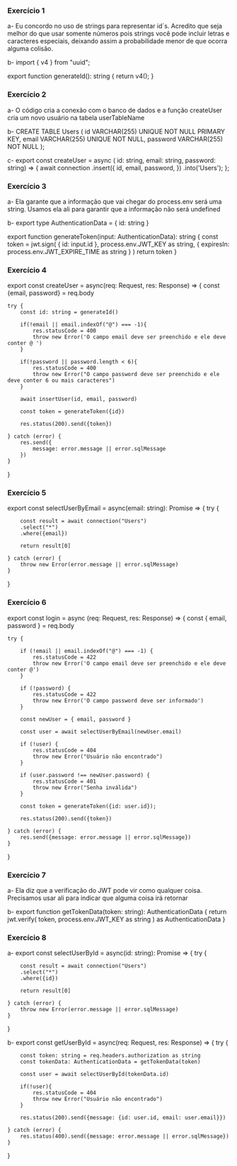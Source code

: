 ### Exercício 1

a- Eu concordo no uso de strings para representar id´s. Acredito que seja melhor do que usar somente números pois strings você pode incluir letras e caracteres especiais, deixando assim a probabilidade menor de que ocorra alguma colisão.

b- import { v4 } from "uuid";

export function generateId(): string {
    return v4();
  }

  ### Exercício 2

  a- O código cria a conexão com o banco de dados e a função createUser cria um novo usuário na tabela userTableName

  b- CREATE TABLE Users (
	id VARCHAR(255) UNIQUE NOT NULL PRIMARY KEY,
    email VARCHAR(255) UNIQUE NOT NULL,
    password VARCHAR(255) NOT NULL
);

c- export const createUser = async (
    id: string,
    email: string,
    password: string) => {
    await connection
        .insert({
            id,
            email,
            password,
        })
        .into('Users');
};

### Exercício 3

a- Ela garante que a informação que vai chegar do process.env será uma string. Usamos ela ali para garantir que a informação não será undefined

b- export type AuthenticationData = {
    id: string
}

export function generateToken(input: AuthenticationData): string {
    const token = jwt.sign(
        {
            id: input.id
        },
        process.env.JWT_KEY as string,
        {
            expiresIn: process.env.JWT_EXPIRE_TIME as string
        }
    )
    return token
}

### Exercício 4

export const createUser = async(req: Request, res: Response) => {
    const {email, password} = req.body

    try {
        const id: string = generateId()

        if(!email || email.indexOf("@") === -1){
            res.statusCode = 400
            throw new Error('O campo email deve ser preenchido e ele deve conter @ ')
        }

        if(!password || password.length < 6){
            res.statusCode = 400
            throw new Error("O campo password deve ser preenchido e ele deve conter 6 ou mais caracteres")
        }

        await insertUser(id, email, password)

        const token = generateToken({id})

        res.status(200).send({token})

    } catch (error) {
        res.send({
            message: error.message || error.sqlMessage
        })
    }
}

### Exercício 5

export const selectUserByEmail = async(email: string): Promise<any> => {
    try {
        
        const result = await connection("Users")
        .select("*")
        .where({email})

        return result[0]

    } catch (error) {
        throw new Error(error.message || error.sqlMessage)
    }
}

### Exercício 6

export const login = async (req: Request, res: Response) => {
    const { email, password } = req.body

    try {

        if (!email || email.indexOf("@") === -1) {
            res.statusCode = 422
            throw new Error('O campo email deve ser preenchido e ele deve conter @')
        }

        if (!password) {
            res.statusCode = 422
            throw new Error('O campo password deve ser informado')
        }

        const newUser = { email, password }

        const user = await selectUserByEmail(newUser.email)

        if (!user) {
            res.statusCode = 404
            throw new Error("Usuário não encontrado")
        }

        if (user.password !== newUser.password) {
            res.statusCode = 401
            throw new Error("Senha inválida")
        }

        const token = generateToken({id: user.id});

        res.status(200).send({token})

    } catch (error) {
        res.send({message: error.message || error.sqlMessage})
    }
}

### Exercício 7

a- Ela diz que a verificação do JWT pode vir como qualquer coisa. Precisamos usar ali para indicar que alguma coisa irá retornar

b- export function getTokenData(token: string): AuthenticationData {
    return jwt.verify(
        token,
        process.env.JWT_KEY as string
    ) as AuthenticationData
} 

### Exercício 8

a- export const selectUserById = async(id: string): Promise<any> => {
    try {
        
        const result = await connection("Users")
        .select("*")
        .where({id})

        return result[0]

    } catch (error) {
        throw new Error(error.message || error.sqlMessage)
    }
}

b- export const getUserById = async(req: Request, res: Response) => {
    try {
        
        const token: string = req.headers.authorization as string
        const tokenData: AuthenticationData = getTokenData(token)

        const user = await selectUserById(tokenData.id)

        if(!user){
            res.statusCode = 404
            throw new Error("Usuário não encontrado")
        }

        res.status(200).send({message: {id: user.id, email: user.email}})

    } catch (error) {
        res.status(400).send({message: error.message || error.sqlMessage})
    }
}